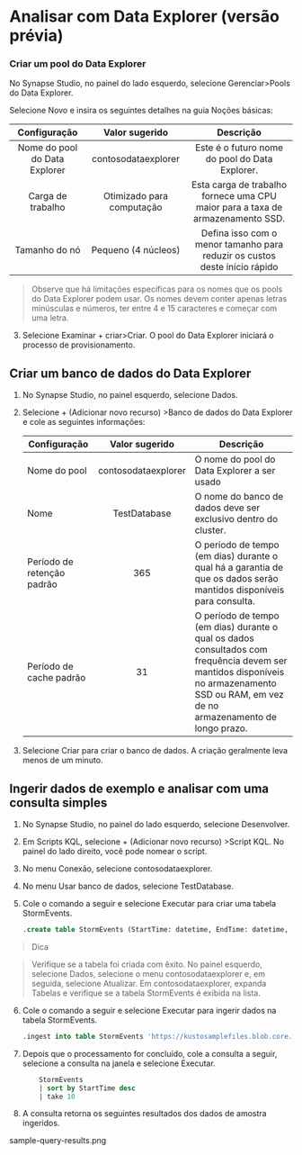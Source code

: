 # Analisar com Data Explorer (versão prévia)

### Criar um pool do Data Explorer

No Synapse Studio, no painel do lado esquerdo, selecione Gerenciar>Pools do Data Explorer.

Selecione Novo e insira os seguintes detalhes na guia Noções básicas:


| Configuração        | Valor sugerido           | Descrição  |
|:-------------: |:-------------:| :-----: |
| Nome do pool do Data Explorer | contosodataexplorer | Este é o futuro nome do pool do Data Explorer. |
| Carga de trabalho|Otimizado para computação|Esta carga de trabalho fornece uma CPU maior para a taxa de armazenamento SSD. |
| Tamanho do nó | Pequeno (4 núcleos)|Defina isso com o menor tamanho para reduzir os custos deste início rápido |



>Observe que há limitações específicas para os nomes que os pools do Data Explorer podem usar. Os nomes devem conter apenas letras minúsculas e números, ter entre 4 e 15 caracteres e começar com uma letra.

3. Selecione Examinar + criar>Criar. O pool do Data Explorer iniciará o processo de provisionamento.

## Criar um banco de dados do Data Explorer

1. No Synapse Studio, no painel esquerdo, selecione Dados.

2. Selecione + (Adicionar novo recurso) >Banco de dados do Data Explorer e cole as seguintes informações:

    | Configuração	| Valor sugerido	| Descrição |
    |-------------|:---------------:|-------------|
    | Nome do pool	| contosodataexplorer	| O nome do pool do Data Explorer a ser usado |
    | Nome	| TestDatabase	| O nome do banco de dados deve ser exclusivo dentro do cluster. |
    | Período de retenção padrão	| 365	| O período de tempo (em dias) durante o qual há a garantia de que os dados serão mantidos disponíveis para consulta.	| O período é medido a partir do momento em que os dados são incluídos. |
    | Período de cache padrão	| 31	| O período de tempo (em dias) durante o qual os dados consultados com frequência devem ser mantidos disponíveis no armazenamento SSD ou RAM, em vez de no armazenamento de longo prazo. |

3. Selecione Criar para criar o banco de dados. A criação geralmente leva menos de um minuto.

## Ingerir dados de exemplo e analisar com uma consulta simples

1. No Synapse Studio, no painel do lado esquerdo, selecione Desenvolver.
2. Em Scripts KQL, selecione + (Adicionar novo recurso) >Script KQL. No painel do lado direito, você pode nomear o script.
3. No menu Conexão, selecione contosodataexplorer.
4. No menu Usar banco de dados, selecione TestDatabase.
5. Cole o comando a seguir e selecione Executar para criar uma tabela StormEvents.

    ```sql
    .create table StormEvents (StartTime: datetime, EndTime: datetime, EpisodeId: int, EventId: int, State: string, EventType: string, InjuriesDirect: int, InjuriesIndirect: int, DeathsDirect: int, DeathsIndirect: int, DamageProperty: int, DamageCrops: int, Source: string, BeginLocation: string, EndLocation: string, BeginLat: real, BeginLon: real, EndLat: real, EndLon: real, EpisodeNarrative: string, EventNarrative: string, StormSummary: dynamic)


 > Dica

 > Verifique se a tabela foi criada com êxito. No painel esquerdo, selecione Dados, selecione o menu contosodataexplorer e, em seguida, selecione Atualizar. Em contosodataexplorer, expanda Tabelas e verifique se a tabela StormEvents é exibida na lista.

6. Cole o comando a seguir e selecione Executar para ingerir dados na tabela StormEvents.

    ```sql
    .ingest into table StormEvents 'https://kustosamplefiles.blob.core.windows.net/samplefiles/StormEvents.csv?sv=2019-12-12&ss=b&srt=o&sp=r&se=2022-09-05T02:23:52Z&st=2020-09-04T18:23:52Z&spr=https&sig=VrOfQMT1gUrHltJ8uhjYcCequEcfhjyyMX%2FSc3xsCy4%3D' with (ignoreFirstRecord=true)

7. Depois que o processamento for concluído, cole a consulta a seguir, selecione a consulta na janela e selecione Executar.

    ```sql
        StormEvents
        | sort by StartTime desc
        | take 10

8. A consulta retorna os seguintes resultados dos dados de amostra ingeridos.

sample-query-results.png
